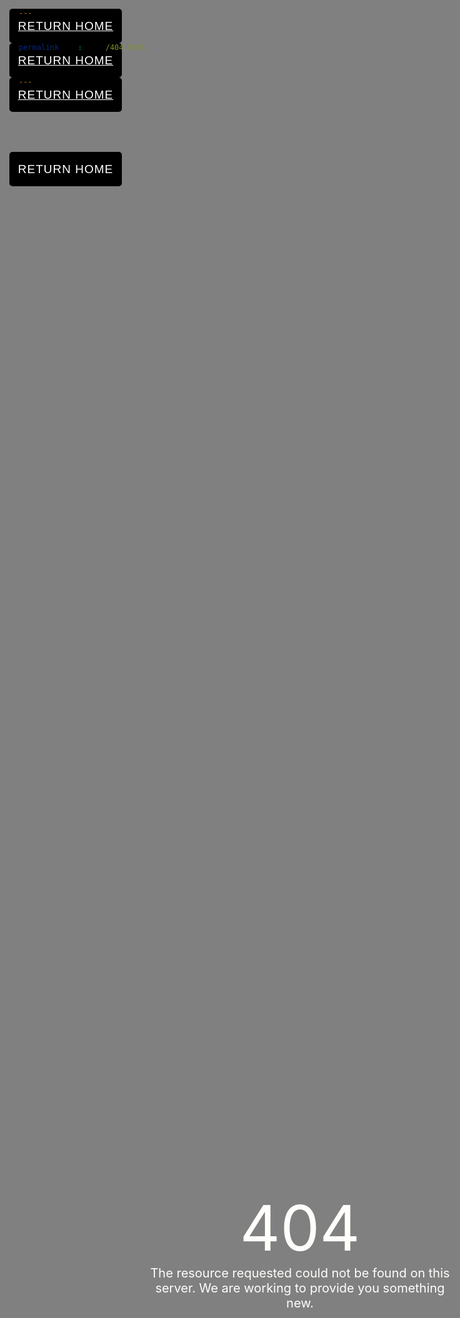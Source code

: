 ```yaml
---
permalink: /404.html
---
```


<style>

html, body {
  margin: 0;
  padding: 0;
  background: #808080;
}


.container {
  position: absolute;
  top: 50%;
  left: 50%;
  transform: translate(-50%, -50%);
}
  
.error {
  color: #FFFDFA;
  text-align: center;
  font-size: 100px;
}

.error-message {
  color: #FFFDFA;
  text-align: center;
  font-size: 20px;
}
  
 span{
  position: relative;
  display: inline-flex;
  width: 180px;
  height: 55px;
  margin: 0 15px;
  perspective: 1000px;
}
span a{
  font-size: 19px;
  letter-spacing: 1px;
  transform-style: preserve-3d;
  transform: translateZ(-25px);
  transition: transform .25s;
  font-family: 'Montserrat', sans-serif;
  
}
span a:before,
span a:after{
  position: absolute;
  content: "RETURN HOME";
  height: 55px;
  width: 180px;
  display: flex;
  align-items: center;
  justify-content: center;
  border: 5px solid black;
  box-sizing: border-box;
  border-radius: 5px;
}
span a:before{
  color: #fff;
  background: #000;
  transform: rotateY(0deg) translateZ(25px);
}
span a:after{
  color: #000;
  transform: rotateX(90deg) translateZ(25px);
}
span a:hover{
  transform: translateZ(-25px) rotateX(-90deg);
}

.button {
  padding-top: 50px;
  left: 50%;
}
  
</style>



<div class="container">
  <div class="error">
    404
  </div>
  
  <div class="error-message"> 
    The resource requested could not be found on this server. We are working to provide you something new.
  </div>
</div>

  <div class="button">
    <span><a href="index.html"></a></span> 
  </div>


